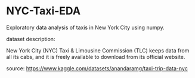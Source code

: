 # NYC-Taxi-EDA

Exploratory data analysis of taxis in New York City using numpy.

dataset description:

New York City (NYC) Taxi & Limousine Commission (TLC) keeps data from all its cabs, and it is freely available to download from its official website.

source: https://www.kaggle.com/datasets/anandaramg/taxi-trip-data-nyc
